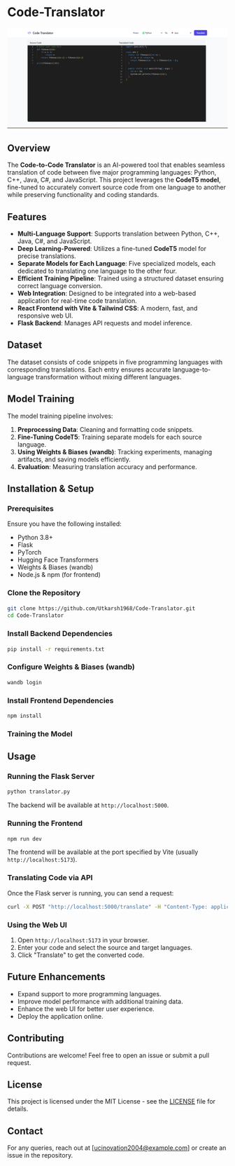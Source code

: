 # Code-Translator


![Code Translator Screenshot](Screenshot.png)

## Overview

The **Code-to-Code Translator** is an AI-powered tool that enables seamless translation of code between five major programming languages: Python, C++, Java, C#, and JavaScript. This project leverages the **CodeT5 model**, fine-tuned to accurately convert source code from one language to another while preserving functionality and coding standards.

## Features

- **Multi-Language Support**: Supports translation between Python, C++, Java, C#, and JavaScript.
- **Deep Learning-Powered**: Utilizes a fine-tuned **CodeT5** model for precise translations.
- **Separate Models for Each Language**: Five specialized models, each dedicated to translating one language to the other four.
- **Efficient Training Pipeline**: Trained using a structured dataset ensuring correct language conversion.
- **Web Integration**: Designed to be integrated into a web-based application for real-time code translation.
- **React Frontend with Vite & Tailwind CSS**: A modern, fast, and responsive web UI.
- **Flask Backend**: Manages API requests and model inference.

## Dataset

The dataset consists of code snippets in five programming languages with corresponding translations. Each entry ensures accurate language-to-language transformation without mixing different languages.

## Model Training

The model training pipeline involves:

1. **Preprocessing Data**: Cleaning and formatting code snippets.
2. **Fine-Tuning CodeT5**: Training separate models for each source language.
3. **Using Weights & Biases (wandb)**: Tracking experiments, managing artifacts, and saving models efficiently.
4. **Evaluation**: Measuring translation accuracy and performance.

## Installation & Setup

### Prerequisites

Ensure you have the following installed:

- Python 3.8+
- Flask
- PyTorch
- Hugging Face Transformers
- Weights & Biases (wandb)
- Node.js & npm (for frontend)

### Clone the Repository

```bash
git clone https://github.com/Utkarsh1968/Code-Translator.git
cd Code-Translator
```

### Install Backend Dependencies

```bash
pip install -r requirements.txt
```

### Configure Weights & Biases (wandb)

```bash
wandb login
```

### Install Frontend Dependencies

```bash
npm install
```

### Training the Model



## Usage

### Running the Flask Server

```bash
python translator.py
```

The backend will be available at `http://localhost:5000`.

### Running the Frontend

```bash
npm run dev
```

The frontend will be available at the port specified by Vite (usually `http://localhost:5173`).

### Translating Code via API

Once the Flask server is running, you can send a request:

```bash
curl -X POST "http://localhost:5000/translate" -H "Content-Type: application/json" -d '{"code": "print(\"Hello, World!\")", "source_lang": "python", "target_lang": "java"}'
```

### Using the Web UI

1. Open `http://localhost:5173` in your browser.
2. Enter your code and select the source and target languages.
3. Click "Translate" to get the converted code.

## Future Enhancements

- Expand support to more programming languages.
- Improve model performance with additional training data.
- Enhance the web UI for better user experience.
- Deploy the application online.

## Contributing

Contributions are welcome! Feel free to open an issue or submit a pull request.

## License

This project is licensed under the MIT License - see the [LICENSE](LICENSE) file for details.

## Contact

For any queries, reach out at [[ucinovation2004@example.com](mailto:ucinovation2004@example.com)] or create an issue in the repository.

